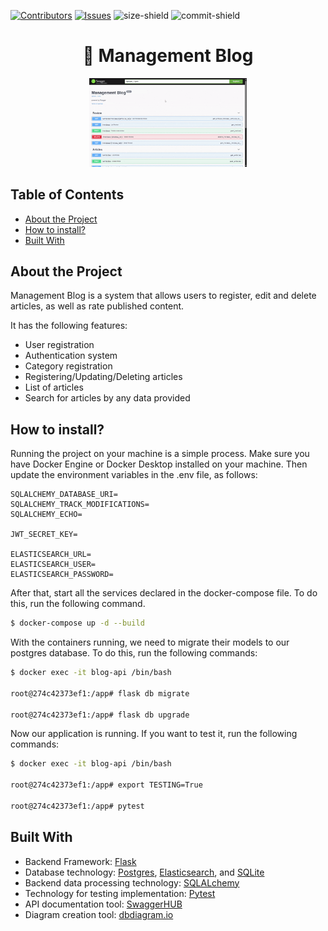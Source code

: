 [![Contributors][contributors-shield]][contributors-url]
[![Issues][issues-shield]][issues-url]
![size-shield]
![commit-shield]

<p align="center">
  <h1 align="center">📄 Management Blog</h1>

  <p align="center">
    <img src="https://github.com/viniciusperrone/management-blog/blob/master/static/swagger_gif.gif" alt="Logo" width="50%">
  </p>
</p>

## Table of Contents

* [About the Project](#about-the-project)
* [How to install?](#how-to-install)
* [Built With](#built-with)

## About the Project

Management Blog is a system that allows users to register, edit and delete articles, as well as rate published content.

It has the following features:

- User registration
- Authentication system
- Category registration
- Registering/Updating/Deleting articles
- List of articles
- Search for articles by any data provided

## How to install?

Running the project on your machine is a simple process. Make sure you have Docker Engine or Docker Desktop installed on your machine. Then update the environment variables in the .env file, as follows: 

```env
SQLALCHEMY_DATABASE_URI=
SQLALCHEMY_TRACK_MODIFICATIONS=
SQLALCHEMY_ECHO=

JWT_SECRET_KEY=

ELASTICSEARCH_URL=
ELASTICSEARCH_USER=
ELASTICSEARCH_PASSWORD=
```

After that, start all the services declared in the docker-compose file. To do this, run the following command.

```bash
$ docker-compose up -d --build
```

With the containers running, we need to migrate their models to our postgres database. To do this, run the following commands:

```bash
$ docker exec -it blog-api /bin/bash

root@274c42373ef1:/app# flask db migrate

root@274c42373ef1:/app# flask db upgrade
```

Now our application is running. If you want to test it, run the following commands:

```bash
$ docker exec -it blog-api /bin/bash

root@274c42373ef1:/app# export TESTING=True

root@274c42373ef1:/app# pytest
```

## Built With

* Backend Framework: [Flask](https://flask.palletsprojects.com/)
* Database technology: [Postgres](https://www.postgresql.org/), [Elasticsearch](https://www.elastic.co/pt/elasticsearch), and [SQLite](https://www.sqlite.org/)
* Backend data processing technology: [SQLALchemy](https://docs.sqlalchemy.org/)
* Technology for testing implementation: [Pytest](https://docs.pytest.org/en/stable/)
* API documentation tool: [SwaggerHUB](https://swagger.io/tools/swaggerhub/)
* Diagram creation tool: [dbdiagram.io](https://dbdiagram.io/)

[contributors-shield]: https://img.shields.io/github/contributors/viniciusperrone/management-blog?style=flat-square
[contributors-url]: https://github.com/viniciusperrone/management-blog/graphs/contributors

[issues-shield]: https://img.shields.io/github/issues/viniciusperrone/management-blog?style=flat-square
[issues-url]: https://github.com/viniciusperrone/management-blog/issues

[size-shield]: https://img.shields.io/github/repo-size/viniciusperrone/management-blog?style=flat-square

[commit-shield]: https://img.shields.io/github/last-commit/viniciusperrone/management-blog?style=flat-square
